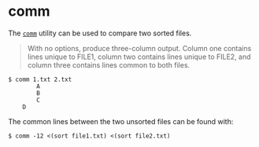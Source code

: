 # comm

The [`comm`](https://man7.org/linux/man-pages/man1/comm.1.html) utility can be used to compare two sorted files.

> With no options, produce three-column output.  Column one contains lines unique to FILE1, column two contains lines unique to FILE2, and column three contains lines common to both files.

```
$ comm 1.txt 2.txt
		A
		B
		C
	D
```

The common lines between the two unsorted files can be found with:
```
$ comm -12 <(sort file1.txt) <(sort file2.txt)
```